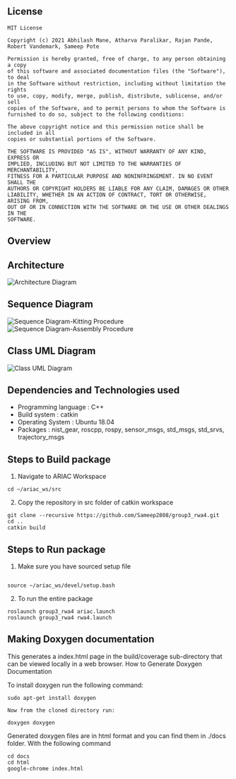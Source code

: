 ## License
```
MIT License

Copyright (c) 2021 Abhilash Mane, Atharva Paralikar, Rajan Pande, Robert Vandemark, Sameep Pote

Permission is hereby granted, free of charge, to any person obtaining a copy
of this software and associated documentation files (the "Software"), to deal
in the Software without restriction, including without limitation the rights
to use, copy, modify, merge, publish, distribute, sublicense, and/or sell
copies of the Software, and to permit persons to whom the Software is
furnished to do so, subject to the following conditions:

The above copyright notice and this permission notice shall be included in all
copies or substantial portions of the Software.

THE SOFTWARE IS PROVIDED "AS IS", WITHOUT WARRANTY OF ANY KIND, EXPRESS OR
IMPLIED, INCLUDING BUT NOT LIMITED TO THE WARRANTIES OF MERCHANTABILITY,
FITNESS FOR A PARTICULAR PURPOSE AND NONINFRINGEMENT. IN NO EVENT SHALL THE
AUTHORS OR COPYRIGHT HOLDERS BE LIABLE FOR ANY CLAIM, DAMAGES OR OTHER
LIABILITY, WHETHER IN AN ACTION OF CONTRACT, TORT OR OTHERWISE, ARISING FROM,
OUT OF OR IN CONNECTION WITH THE SOFTWARE OR THE USE OR OTHER DEALINGS IN THE
SOFTWARE.
```

## Overview

## Architecture

![Architecture Diagram](https://github.com/Sameep2808/group_3_rwa1/blob/main/docs/figures/Architecture-Diagram.png)

## Sequence Diagram

![Sequence Diagram-Kitting Procedure](https://github.com/Sameep2808/group_3_rwa1/blob/main/docs/figures/Sequence-Kitting.png)
![Sequence Diagram-Assembly Procedure](https://github.com/Sameep2808/group_3_rwa1/blob/main/docs/figures/Sequence-Assembly.png)

## Class UML Diagram

![Class UML Diagram](https://github.com/Sameep2808/group_3_rwa1/blob/main/docs/figures/UML_Class-Diagram.png)

## Dependencies and Technologies used

- Programming language : C++
- Build system : catkin
- Operating System : Ubuntu 18.04
- Packages : nist_gear, roscpp, rospy, sensor_msgs, std_msgs, std_srvs, trajectory_msgs

## Steps to Build package
1. Navigate to ARIAC Workspace
```
cd ~/ariac_ws/src 
```
2. Copy the repository in src folder of catkin workspace
```
git clone --recursive https://github.com/Sameep2808/group3_rwa4.git
cd ..
catkin build
```
## Steps to Run package
1. Make sure you have sourced setup file
```

source ~/ariac_ws/devel/setup.bash
```

2. To run the entire package 
```
roslaunch group3_rwa4 ariac.launch
roslaunch group3_rwa4 rwa4.launch
```




## Making Doxygen documentation

This generates a index.html page in the build/coverage sub-directory that can be viewed locally in a web browser.
How to Generate Doxygen Documentation

To install doxygen run the following command:
```
sudo apt-get install doxygen

Now from the cloned directory run:

doxygen doxygen
```
Generated doxygen files are in html format and you can find them in ./docs folder. With the following command
```
cd docs
cd html
google-chrome index.html
```

